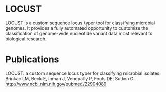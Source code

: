 # LOCUST
LOCUST is a custom sequence locus typer tool for classifying microbial genomes. It provides a fully automated opportunity to customize the classification of genome-wide nucleotide variant data most relevant to biological research.

# Publications
LOCUST: a custom sequence locus typer for classifying microbial isolates. Brinkac LM, Beck E, Inman J, Venepally P, Fouts DE, Sutton G.
http://www.ncbi.nlm.nih.gov/pubmed/22904089
